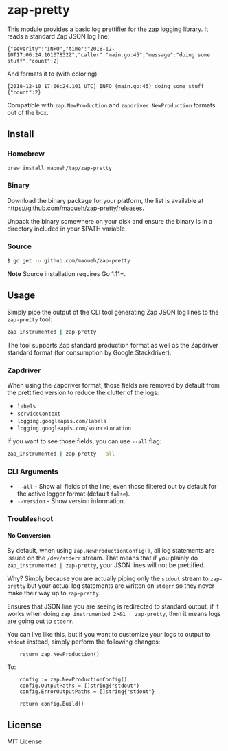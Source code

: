 # zap-pretty

This module provides a basic log prettifier for the [zap](https://github.com/uber-go/zap)
logging library. It reads a standard Zap JSON log line:

```
{"severity":"INFO","time":"2018-12-10T17:06:24.10107832Z","caller":"main.go:45","message":"doing some stuff","count":2}
```

And formats it to (with coloring):

```
[2018-12-10 17:06:24.101 UTC] INFO (main.go:45) doing some stuff {"count":2}
```

Compatible with `zap.NewProduction` and `zapdriver.NewProduction` formats out of the box.

## Install

### Homebrew

```sh
brew install maoueh/tap/zap-pretty
```

### Binary

Download the binary package for your platform, the list is available at
https://github.com/maoueh/zap-pretty/releases.

Unpack the binary somewhere on your disk and ensure the binary is in a
directory included in your $PATH variable.

### Source

```sh
$ go get -u github.com/maoueh/zap-pretty
```

**Note** Source installation requires Go 1.11+.

## Usage

Simply pipe the output of the CLI tool generating Zap JSON log lines to the `zap-pretty` tool:

```sh
zap_instrumented | zap-pretty
```

The tool supports Zap standard production format as well as the Zapdriver standard format (for
consumption by Google Stackdriver).

### Zapdriver

When using the Zapdriver format, those fields are removed by default from the prettified version
to reduce the clutter of the logs:

- `labels`
- `serviceContext`
- `logging.googleapis.com/labels`
- `logging.googleapis.com/sourceLocation`

If you want to see those fields, you can use `--all` flag:

```sh
zap_instrumented | zap-pretty --all
```

### CLI Arguments

- `--all` - Show all fields of the line, even those filtered out by default for the active logger format (default `false`).
- `--version` - Show version information.

### Troubleshoot

#### No Conversion

By default, when using `zap.NewProductionConfig()`, all log statements are issued on
the `/dev/stderr` stream. That means that if you plainly do `zap_instrumented | zap-pretty`,
your JSON lines will not be prettified.

Why? Simply because you are actually piping only the `stdout` stream to `zap-pretty`
but your actual log statements are written on `stderr` so they never make their way
up to `zap-pretty`.

Ensures that JSON line you are seeing is redirected to standard output, if it works
when doing `zap_instrumented 2>&1 | zap-pretty`, then it means logs are going out
to `stderr`.

You can live like this, but if you want to customize your logs to output to `stdout`
instead, simply perform the following changes:

```
    return zap.NewProduction()
```

To:

```
    config := zap.NewProductionConfig()
    config.OutputPaths = []string{"stdout"}
    config.ErrorOutputPaths = []string{"stdout"}

    return config.Build()
```

## License

MIT License

